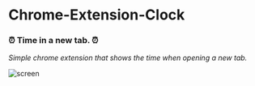 # Chrome-Extension-Clock

### ⏰ Time in a new tab. ⏰
_Simple chrome extension that shows the time when opening a new tab._

![screen](https://user-images.githubusercontent.com/5198206/59003071-e4aab300-87ea-11e9-95f9-e9d3caccd64d.png)
